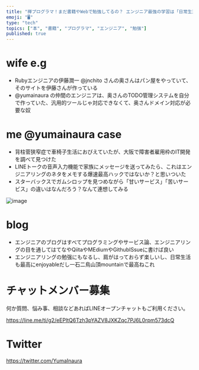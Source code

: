 ```yaml
---
title: "禅プログラマ！まだ書籍やWebで勉強してるの？ エンジニア最強の学習は「日常生活」が最高だ！"
emoji: "🖥"
type: "tech"
topics: ["本", "書籍", "プログラマ", "エンジニア", "勉强"]
published: true
---
```


# wife e.g

- Rubyエンジニアの伊藤潤一 @jnchito  さんの奥さんはパン屋をやっていて、そのサイトを伊藤さんが作っている
- @yumainaura の仲間のエンジニアは、奥さんのTODO管理システムを自分で作っていた、汎用的ツールじゃ対応できなくて、奥さんドメイン対応が必要な奴

# me @yumainaura case

- 背柱菅狭窄症で車椅子生活におびえていたが、大阪で障害者雇用枠のIT開発を調べて見つけた
- LINEトークの音声入力機能で家族にメッセージを送ってみたら、これはエンジニアリングのネタをメモする爆速最高ハックではないか？と思いついた
- スターバックスでガムシロップを見つめながら「甘いサービス」「苦いサービス」の違いはなんだろう？なんて連想してみる

![image](https://user-images.githubusercontent.com/13635059/50555043-cd324000-0d09-11e9-94b7-45883e6253b1.png)

# blog

- エンジニアのブログはすべてプログラミングやサービス論、エンジニアリングの目を通してはてなやQiitaやMEdiumやGithubISsueに書けば良い
- エンジニアリングの勉强にもなるし、肩がはっておらず楽しいし、日常生活も最高にenjoyableだし一石二鳥山頂mountainで最高ねこれ











<!-- Update From Qiita API -->

# チャットメンバー募集


何か質問、悩み事、相談などあればLINEオープンチャットもご利用ください。

https://line.me/ti/g2/eEPltQ6Tzh3pYAZV8JXKZqc7PJ6L0rpm573dcQ





# Twitter


https://twitter.com/YumaInaura


<!-- Update From Qiita API -->


